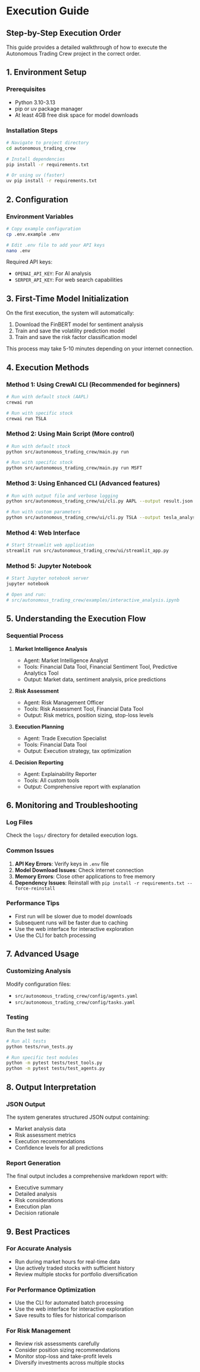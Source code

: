 # Execution Guide

## Step-by-Step Execution Order

This guide provides a detailed walkthrough of how to execute the Autonomous Trading Crew project in the correct order.

## 1. Environment Setup

### Prerequisites
- Python 3.10-3.13
- pip or uv package manager
- At least 4GB free disk space for model downloads

### Installation Steps
```bash
# Navigate to project directory
cd autonomous_trading_crew

# Install dependencies
pip install -r requirements.txt

# Or using uv (faster)
uv pip install -r requirements.txt
```

## 2. Configuration

### Environment Variables
```bash
# Copy example configuration
cp .env.example .env

# Edit .env file to add your API keys
nano .env
```

Required API keys:
- `OPENAI_API_KEY`: For AI analysis
- `SERPER_API_KEY`: For web search capabilities

## 3. First-Time Model Initialization

On the first execution, the system will automatically:
1. Download the FinBERT model for sentiment analysis
2. Train and save the volatility prediction model
3. Train and save the risk factor classification model

This process may take 5-10 minutes depending on your internet connection.

## 4. Execution Methods

### Method 1: Using CrewAI CLI (Recommended for beginners)
```bash
# Run with default stock (AAPL)
crewai run

# Run with specific stock
crewai run TSLA
```

### Method 2: Using Main Script (More control)
```bash
# Run with default stock
python src/autonomous_trading_crew/main.py run

# Run with specific stock
python src/autonomous_trading_crew/main.py run MSFT
```

### Method 3: Using Enhanced CLI (Advanced features)
```bash
# Run with output file and verbose logging
python src/autonomous_trading_crew/ui/cli.py AAPL --output result.json --verbose

# Run with custom parameters
python src/autonomous_trading_crew/ui/cli.py TSLA --output tesla_analysis.json
```

### Method 4: Web Interface
```bash
# Start Streamlit web application
streamlit run src/autonomous_trading_crew/ui/streamlit_app.py
```

### Method 5: Jupyter Notebook
```bash
# Start Jupyter notebook server
jupyter notebook

# Open and run:
# src/autonomous_trading_crew/examples/interactive_analysis.ipynb
```

## 5. Understanding the Execution Flow

### Sequential Process
1. **Market Intelligence Analysis**
   - Agent: Market Intelligence Analyst
   - Tools: Financial Data Tool, Financial Sentiment Tool, Predictive Analytics Tool
   - Output: Market data, sentiment analysis, price predictions

2. **Risk Assessment**
   - Agent: Risk Management Officer
   - Tools: Risk Assessment Tool, Financial Data Tool
   - Output: Risk metrics, position sizing, stop-loss levels

3. **Execution Planning**
   - Agent: Trade Execution Specialist
   - Tools: Financial Data Tool
   - Output: Execution strategy, tax optimization

4. **Decision Reporting**
   - Agent: Explainability Reporter
   - Tools: All custom tools
   - Output: Comprehensive report with explanation

## 6. Monitoring and Troubleshooting

### Log Files
Check the `logs/` directory for detailed execution logs.

### Common Issues
1. **API Key Errors**: Verify keys in `.env` file
2. **Model Download Issues**: Check internet connection
3. **Memory Errors**: Close other applications to free memory
4. **Dependency Issues**: Reinstall with `pip install -r requirements.txt --force-reinstall`

### Performance Tips
- First run will be slower due to model downloads
- Subsequent runs will be faster due to caching
- Use the web interface for interactive exploration
- Use the CLI for batch processing

## 7. Advanced Usage

### Customizing Analysis
Modify configuration files:
- `src/autonomous_trading_crew/config/agents.yaml`
- `src/autonomous_trading_crew/config/tasks.yaml`

### Testing
Run the test suite:
```bash
# Run all tests
python tests/run_tests.py

# Run specific test modules
python -m pytest tests/test_tools.py
python -m pytest tests/test_agents.py
```

## 8. Output Interpretation

### JSON Output
The system generates structured JSON output containing:
- Market analysis data
- Risk assessment metrics
- Execution recommendations
- Confidence levels for all predictions

### Report Generation
The final output includes a comprehensive markdown report with:
- Executive summary
- Detailed analysis
- Risk considerations
- Execution plan
- Decision rationale

## 9. Best Practices

### For Accurate Analysis
- Run during market hours for real-time data
- Use actively traded stocks with sufficient history
- Review multiple stocks for portfolio diversification

### For Performance Optimization
- Use the CLI for automated batch processing
- Use the web interface for interactive exploration
- Save results to files for historical comparison

### For Risk Management
- Review risk assessments carefully
- Consider position sizing recommendations
- Monitor stop-loss and take-profit levels
- Diversify investments across multiple stocks